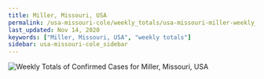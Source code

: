 ```yaml
---
title: Miller, Missouri, USA
permalink: /usa-missouri-cole/weekly_totals/usa-missouri-miller-weekly_totals.html
last_updated: Nov 14, 2020
keywords: ["Miller, Missouri, USA", "weekly totals"]
sidebar: usa-missouri-cole_sidebar
---
```


![Weekly Totals of Confirmed Cases for Miller, Missouri, USA](/covid_tracker/images/graphs/usa-missouri-miller-weekly_totals_graph.png)

